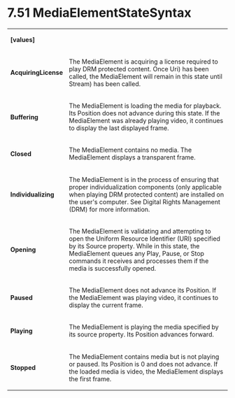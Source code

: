 <html dir="LTR" xmlns:mshelp="http://msdn.microsoft.com/mshelp" xmlns:ddue="http://ddue.schemas.microsoft.com/authoring/2003/5" xmlns:xlink="http://www.w3.org/1999/xlink" xmlns:tool="http://www.microsoft.com/tooltip"><body><input type="hidden" id="userDataCache" class="userDataStyle"><input type="hidden" id="hiddenScrollOffset"><img id="dropDownImage" style="display:none; height:0; width:0;" src="../local/drpdown.gif"><img id="dropDownHoverImage" style="display:none; height:0; width:0;" src="../local/drpdown_orange.gif"><img id="collapseImage" style="display:none; height:0; width:0;" src="../local/collapse.gif"><img id="expandImage" style="display:none; height:0; width:0;" src="../local/exp.gif"><img id="collapseAllImage" style="display:none; height:0; width:0;" src="../local/collall.gif"><img id="expandAllImage" style="display:none; height:0; width:0;" src="../local/expall.gif"><img id="copyImage" style="display:none; height:0; width:0;" src="../local/copycode.gif"><img id="copyHoverImage" style="display:none; height:0; width:0;" src="../local/copycodeHighlight.gif"><div id="header"><h1 class="heading">7.51 MediaElementStateSyntax</h1></div><div id="mainSection"><div id="mainBody"><div id="allHistory" class="saveHistory" onsave="saveAll()" onload="loadAll()"></div>




<p xmlns:wsd="http://wsdev.schemas.microsoft.com/authoring/2008/2" xmlns:msxsl="urn:schemas-microsoft-com:xslt" xmlns:script="urn:script" xmlns:build="urn:build">
<div id="sectionSection0" class="section" name="collapseableSection"><content xmlns="http://ddue.schemas.microsoft.com/authoring/2003/5" xmlns:wsd="http://wsdev.schemas.microsoft.com/authoring/2008/2" xmlns:msxsl="urn:schemas-microsoft-com:xslt" xmlns:script="urn:script" xmlns:build="urn:build">
				</content></div><div id="sectionSection1" class="section" name="collapseableSection"><content xmlns="http://ddue.schemas.microsoft.com/authoring/2003/5" xmlns:wsd="http://wsdev.schemas.microsoft.com/authoring/2008/2" xmlns:msxsl="urn:schemas-microsoft-com:xslt" xmlns:script="urn:script" xmlns:build="urn:build">
					<p xmlns=""><b></b></p><table class="ProtocolAuthoredTable" xmlns=""><tr>
								<td>
									<p>
										<b>[values]</b>
									</p>
								</td>
								<td>
								</td>
							</tr><tr>
							<td>
								<p>
									<b>AcquiringLicense</b>
								</p>
							</td>
							<td>
								<p>The MediaElement is acquiring a license required to play DRM protected content. Once Uri) has been called, the MediaElement will remain in this state until Stream) has been called.</p>
							</td>
						</tr><tr>
							<td>
								<p>
									<b>Buffering</b>
								</p>
							</td>
							<td>
								<p>The MediaElement is loading the media for playback. Its Position does not advance during this state. If the MediaElement was already playing video, it continues to display the last displayed frame.</p>
							</td>
						</tr><tr>
							<td>
								<p>
									<b>Closed</b>
								</p>
							</td>
							<td>
								<p>The MediaElement contains no media. The MediaElement displays a transparent frame.</p>
							</td>
						</tr><tr>
							<td>
								<p>
									<b>Individualizing</b>
								</p>
							</td>
							<td>
								<p>The MediaElement is in the process of ensuring that proper individualization components (only applicable when playing DRM protected content) are installed on the user's computer. See Digital Rights Management (DRM) for more information.</p>
							</td>
						</tr><tr>
							<td>
								<p>
									<b>Opening</b>
								</p>
							</td>
							<td>
								<p>The MediaElement is validating and attempting to open the Uniform Resource Identifier (URI) specified by its Source property. While in this state, the MediaElement queues any Play, Pause, or Stop commands it receives and processes them if the media is successfully opened.</p>
							</td>
						</tr><tr>
							<td>
								<p>
									<b>Paused</b>
								</p>
							</td>
							<td>
								<p>The MediaElement does not advance its Position. If the MediaElement was playing video, it continues to display the current frame.</p>
							</td>
						</tr><tr>
							<td>
								<p>
									<b>Playing</b>
								</p>
							</td>
							<td>
								<p>The MediaElement is playing the media specified by its source property. Its Position advances forward.</p>
							</td>
						</tr><tr>
							<td>
								<p>
									<b>Stopped</b>
								</p>
							</td>
							<td>
								<p>The MediaElement contains media but is not playing or paused. Its Position is 0 and does not advance. If the loaded media is video, the MediaElement displays the first frame.</p>
							</td>
						</tr></table>
				</content></div><!--[if gte IE 5]>
			<tool:tip element="languageFilterToolTip" avoidmouse="false"/>
		<![endif]--></div><a name="feedback"></a><span></span></div></body></html>